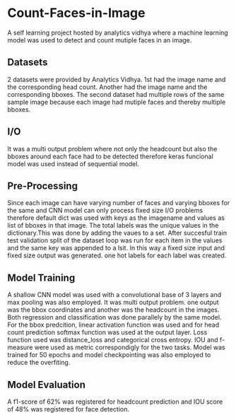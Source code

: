 # Count-Faces-in-Image
A self learning project hosted by analytics vidhya where a machine learning model was used to detect and count mutiple faces in an image.

## Datasets
2 datasets were provided by Analytics Vidhya. 1st had the image name and the corresponding head count. Another had the image name and the corresponding bboxes. The second dataset had multiple rows of the same sample image because each image had mutiple faces and thereby multiple bboxes.

## I/O
It was a multi output problem where not only the headcount but also the bboxes around each face had to be detected therefore keras funcional model was used instead of sequential model. 

## Pre-Processing
Since each image can have varying number of faces and varying bboxes for the same and CNN model can only process fixed size I/O problems therefore default dict was used with keys as the imagename and values as list of bboxes in that image. The total labels was the unique values in the dictionary.This was done by adding the vaues to a set. After succesful train test validation split of the dataset loop was run for each item in the values and the same key was appended to a lsit. In this way a fixed size input and fixed size output was generated. one hot labels for each label was created.

## Model Training
A shallow CNN model was used with a convolutional base of 3 layers and max pooling was also employed. It was multi output problem. one output was the bbox coordinates and another was the headcount in the images. Both regression and classification was done parallely by the same model. For the bbox predcition, linear activation function was used and for head count prediction softmax function was used at the output layer. Loss function used was distance_loss and categorical cross entropy. IOU and f-measure were used as metric correspondigly for the two tasks. Model was trained for 50 epochs and model checkpointing was also employed to reduce the overfiting.

## Model Evaluation
A f1-score of 62% was registered for headcount prediction and IOU score of 48% was registered for face detection.

 
